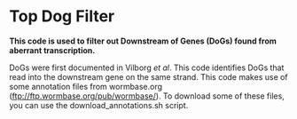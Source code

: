 # Top Dog Filter

**This code is used to filter out Downstream of Genes (DoGs) found from aberrant transcription.** 

DoGs were first documented in Vilborg _et al_. This code identifies DoGs that read into the downstream gene on the same strand. This code makes use of some annotation files from wormbase.org (ftp://ftp.wormbase.org/pub/wormbase/). To download some of these files, you can use the download_annotations.sh script. 

